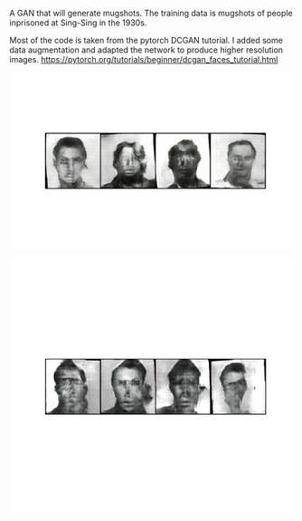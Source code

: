 A GAN that will generate mugshots. The training data is mugshots of people inprisoned at Sing-Sing in the 1930s. 

Most of the code is taken from the pytorch DCGAN tutorial. I added some data augmentation and adapted the network to produce higher resolution images.
https://pytorch.org/tutorials/beginner/dcgan_faces_tutorial.html

![Example](https://github.com/KyleVButler/mugshot_gan/blob/master/criminals4.png)

![Example](https://github.com/KyleVButler/mugshot_gan/blob/master/criminals3.png)

